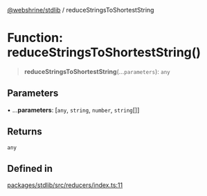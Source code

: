 [@webshrine/stdlib](../globals.md) / reduceStringsToShortestString

# Function: reduceStringsToShortestString()

> **reduceStringsToShortestString**(...`parameters`): `any`

## Parameters

• ...**parameters**: [`any`, `string`, `number`, `string`[]]

## Returns

`any`

## Defined in

[packages/stdlib/src/reducers/index.ts:11](https://github.com/webshrine/webshrine/blob/0e16c5948921e0c95cce645760c4a8b0855b196b/packages/stdlib/src/reducers/index.ts#L11)
